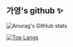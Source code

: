 ## 가영's github ✨

![Anurag's GitHub stats](https://github-readme-stats.vercel.app/api?username=fe6ruar2y&show_icons=true&theme=flag-india)

[![Top Langs](https://github-readme-stats.vercel.app/api/top-langs/?username=fe6ruar2y&layout=compact)](https://github.com/anuraghazra/github-readme-stats)

<!--
**fe6ruar2y/fe6ruar2y** is a ✨ _special_ ✨ repository because its `README.md` (this file) appears on your GitHub profile.

Here are some ideas to get you started:

- 🔭 I’m currently working on ...
- 🌱 I’m currently learning ...
- 👯 I’m looking to collaborate on ...
- 🤔 I’m looking for help with ...
- 💬 Ask me about ...
- 📫 How to reach me: ...
- 😄 Pronouns: ...
- ⚡ Fun fact: ...
-->
